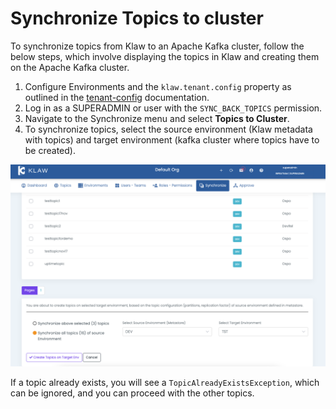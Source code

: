 # Synchronize Topics to cluster

To synchronize topics from Klaw to an Apache Kafka cluster, follow the
below steps, which involve displaying the topics in Klaw and creating
them on the Apache Kafka cluster.

1.  Configure Environments and the `klaw.tenant.config` property as
    outlined in the [tenant-config](tenant-config)
    documentation.
2.  Log in as a SUPERADMIN or user with the `SYNC_BACK_TOPICS`
    permission.
3.  Navigate to the Synchronize menu and select **Topics to Cluster**.
4.  To synchronize topics, select the source environment (Klaw metadata
    with topics) and target environment (kafka cluster where topics have
    to be created).

![image](../../../static/images/sync/SyncTopicsToCluster.png)

If a topic already exists, you will see a `TopicAlreadyExistsException`,
which can be ignored, and you can proceed with the other topics.
